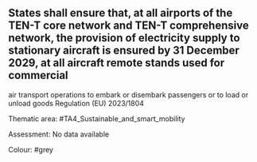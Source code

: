 ## States shall ensure that, at all airports of the TEN-T core network and TEN-T comprehensive network, the provision of electricity supply to stationary aircraft is ensured by 31 December 2029, at all aircraft remote stands used for commercial
air transport operations to embark or disembark passengers or to load or unload goods Regulation (EU) 2023/1804

Thematic area: #TA4_Sustainable_and_smart_mobility

Assessment: No data available

Colour: #grey
